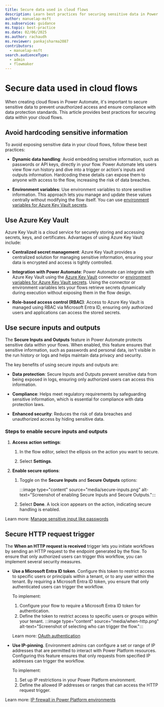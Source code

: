 ```yaml
---
title: Secure data used in cloud flows
description: Learn best practices for securing sensitive data in Power Automate cloud flows, including using Azure Key Vault and enabling secure inputs and outputs.
author: manuelap-msft
ms.subservice: guidance
ms.topic: best-practice
ms.date: 02/06/2025
ms.author: rachaudh
ms.reviewer: pankajsharma2087
contributors: 
  - manuelap-msft
search.audienceType: 
  - admin
  - flowmaker
---
```


# Secure data used in cloud flows

When creating cloud flows in Power Automate, it's important to secure sensitive data to prevent unauthorized access and ensure compliance with data protection standards. This article provides best practices for securing data within your cloud flows.

## Avoid hardcoding sensitive information

To avoid exposing sensitive data in your cloud flows, follow these best practices:

- **Dynamic data handling**: Avoid embedding sensitive information, such as passwords or API keys, directly in your flow. Power Automate lets users view flow run history and dive into a trigger or action's inputs and outputs information. Hardcoding these details can expose them to anyone with access to the flow, increasing the risk of data breaches.

- **Environment variables**: Use environment variables to store sensitive information. This approach lets you manage and update these values centrally without modifying the flow itself. You can use [environment variables for Azure Key Vault secrets](/power-apps/maker/data-platform/environmentvariables-azure-key-vault-secrets).

## Use Azure Key Vault 

Azure Key Vault is a cloud service for securely storing and accessing secrets, keys, and certificates. Advantages of using Azure Key Vault include:

- **Centralized secret management**: Azure Key Vault provides a centralized solution for managing sensitive information, ensuring your data is encrypted and access is tightly controlled.

- **Integration with Power Automate**: Power Automate can integrate with Azure Key Vault using the [Azure Key Vault](/connectors/keyvault/) connector or [environment variables for Azure Key Vault secrets](/power-apps/maker/data-platform/environmentvariables-azure-key-vault-secrets). Using the connector or environment variables lets your flows retrieve secrets dynamically during execution without exposing them in the flow design.

- **Role-based access control (RBAC)**: Access to Azure Key Vault is managed using RBAC via Microsoft Entra ID, ensuring only authorized users and applications can access the stored secrets.

## Use secure inputs and outputs

The **Secure Inputs and Outputs** feature in Power Automate protects sensitive data within your flows. When enabled, this feature ensures that sensitive information, such as passwords and personal data, isn't visible in the run history or logs and helps maintain data privacy and security.

The key benefits of using secure inputs and outputs are:

- **Data protection**: Secure Inputs and Outputs prevent sensitive data from being exposed in logs, ensuring only authorized users can access this information.

- **Compliance**: Helps meet regulatory requirements by safeguarding sensitive information, which is essential for compliance with data protection laws.

- **Enhanced security**: Reduces the risk of data breaches and unauthorized access by hiding sensitive data.

### Steps to enable secure inputs and outputs

1. **Access action settings**:
   1. In the flow editor, select the ellipsis on the action you want to secure.
   
   1. Select **Settings**.

2. **Enable secure options**:
   1. Toggle on the **Secure Inputs** and **Secure Outputs** options:
   
       :::image type="content" source="media/secure-inputs.png" alt-text="Screenshot of enabling Secure Inputs and Secure Outputs.":::

   1. Select **Done**. A lock icon appears on the action, indicating secure handling is enabled.

Learn more: [Manage sensitive input like passwords](/power-automate/how-tos-use-sensitive-input)

## Secure HTTP request trigger 

The **When an HTTP request is received** trigger lets you initiate workflows by sending an HTTP request to the endpoint generated by the flow. To ensure that only authorized users can trigger this workflow, you can implement several security measures.

- **Use a Microsoft Entra ID token**. Configure this token to restrict access to specific users or principals within a tenant, or to any user within the tenant. By requiring a Microsoft Entra ID token, you ensure that only authenticated users can trigger the workflow.

    To implement:

    1. Configure your flow to require a Microsoft Entra ID token for authentication.
    1. Define the token to restrict access to specific users or groups within your tenant.
        :::image type="content" source="media/when-http.png" alt-text="Screenshot of selecting who can trigger the flow."::: 

    Learn more: [OAuth authentication](/power-automate/oauth-authentication) 

- **Use IP-pinning**. Environment admins can configure a set or range of IP addresses that are permitted to interact with Power Platform resources. Configuring this feature ensures that only requests from specified IP addresses can trigger the workflow.

    To implement:

    1. Set up IP restrictions in your Power Platform environment.
    1. Define the allowed IP addresses or ranges that can access the HTTP request trigger.

Learn more: [IP firewall in Power Platform environments](/power-platform/admin/ip-firewall)